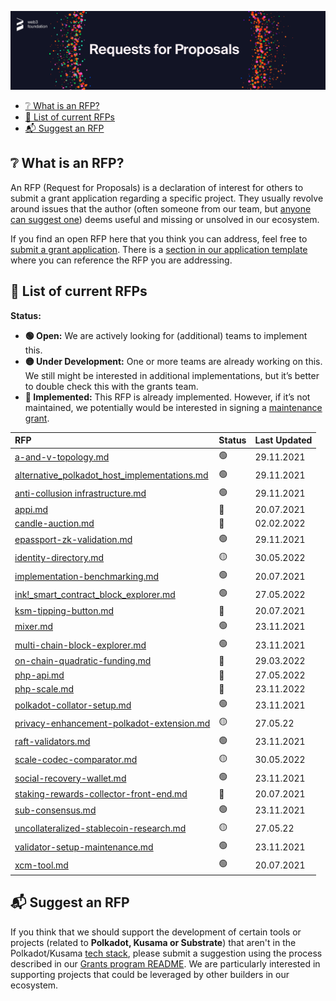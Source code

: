 <p align="center">
  <img src="../src/rfp-header.png" style="width:1300px";>
</p>

- [:grey_question: What is an RFP?](#grey_question-what-is-an-rfp)
- [:scroll: List of current RFPs](#scroll-list-of-current-rfps)
- [:mailbox_with_mail: Suggest an RFP](#mailbox_with_mail-suggest-an-rfp)

## :grey_question: What is an RFP?

An RFP (Request for Proposals) is a declaration of interest for others to submit a grant application regarding a specific project. They usually revolve around issues that the author (often someone from our team, but [anyone can suggest one](/README.md#mailbox_with_mail-suggest-a-project)) deems useful and missing or unsolved in our ecosystem.

If you find an open RFP here that you think you can address, feel free to [submit a grant application](../README.md#1-application). There is a [section in our application template](../applications/application-template.md#project-overview-page_facing_up) where you can reference the RFP you are addressing.


## :scroll: List of current RFPs

**Status:**
- **:green_circle: Open:** We are actively looking for (additional) teams to implement this. 
- **:yellow_circle: Under Development:** One or more teams are already working on this. We still might be interested in additional implementations, but it’s better to double check this with the grants team.  
- **:red_circle: Implemented:** This RFP is already implemented. However, if it’s not maintained, we potentially would be interested in signing a [maintenance grant](https://github.com/w3f/Grants-Program#hammer_and_wrench-maintenance-grants).  

| RFP | Status  | Last Updated
| :--- | :------ | :--- | 
| [a-and-v-topology.md](./open/a-and-v-topology.md) | :green_circle: | 29.11.2021 |   
| [alternative_polkadot_host_implementations.md](./open/alternative_polkadot_host_implementations.md) | :green_circle: | 29.11.2021 |   
| [anti-collusion infrastructure.md](./open/anti-collusion_infrastructure.md) | :green_circle: | 29.11.2021 |   
| [appi.md](./implemented/appi.md) | :red_circle: | 20.07.2021 |   
| [candle-auction.md](./implemented/candle-auction.md) | :red_circle: | 02.02.2022 |  
| [epassport-zk-validation.md](./open/epassport-zk-validation.md) | :green_circle: | 29.11.2021 | 
| [identity-directory.md](./open/identity-directory.md) | :yellow_circle: | 30.05.2022 | 
| [implementation-benchmarking.md](./open/implementation-benchmarking.md) | :green_circle: | 20.07.2021 | 
| [ink!_smart_contract_block_explorer.md](./open/ink!_smart_contract_block_explorer.md) | :green_circle: | 27.05.2022 | 
| [ksm-tipping-button.md](./implemented/ksm-tipping-button.md) | :red_circle: | 20.07.2021 |  
| [mixer.md](./open/mixer.md) | :green_circle: | 23.11.2021 | 
| [multi-chain-block-explorer.md](./open/multi-chain-block-explorer.md) | :green_circle: | 23.11.2021 | 
| [on-chain-quadratic-funding.md](./implemented/on-chain-quadratic-funding.md) | :red_circle: | 29.03.2022 |  
| [php-api.md](./implemented/php-api.md) | :red_circle: | 27.05.2022 |  
| [php-scale.md](./implemented/php-scale.md) | :red_circle: | 23.11.2022 |  
| [polkadot-collator-setup.md](./open/polkadot-collator-setup.md) | :green_circle: | 23.11.2021 | 
| [privacy-enhancement-polkadot-extension.md](./under_development/privacy-enhancement-polkadot-extension.md) | :yellow_circle: | 27.05.22 | 
| [raft-validators.md](./open/raft-validators.md) | :green_circle: | 23.11.2021 | 
| [scale-codec-comparator.md](./open/scale-codec-comparator.md) | :yellow_circle: | 30.05.2022 | 
| [social-recovery-wallet.md](./open/social-recovery-wallet.md) | :green_circle: | 23.11.2021 | 
| [staking-rewards-collector-front-end.md](./implemented/staking-rewards-collector-front-end.md) | :red_circle: | 20.07.2021 |  
| [sub-consensus.md](./open/sub-consensus.md) | :green_circle: | 23.11.2021 | 
| [uncollateralized-stablecoin-research.md](./under_development/uncollateralized-stablecoin-research.md) | :yellow_circle: | 27.05.22 | 
| [validator-setup-maintenance.md](./open/validator-setup-maintenance.md) | :green_circle: | 23.11.2021 | 
| [xcm-tool.md](./open/xcm-tool.md) | :green_circle: | 20.07.2021 | 

## :mailbox_with_mail: Suggest an RFP

If you think that we should support the development of certain tools or projects (related to **Polkadot, Kusama or Substrate**) that aren't in the Polkadot/Kusama [tech stack](docs/polkadot_stack.md), please submit a suggestion using the process described in our [Grants program README](../README.md#mailbox_with_mail-suggest-a-project). We are particularly interested in supporting projects that could be leveraged by other builders in our ecosystem.
